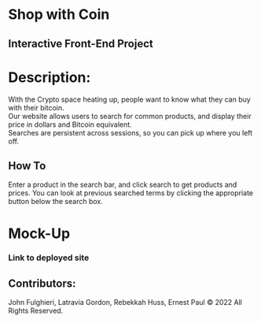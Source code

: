 # Shop with Coin

## Interactive Front-End Project

# Description:

With the Crypto space heating up, people want to know what they can buy with their bitcoin.  
Our website allows users to search for common products, and display their price in dollars and Bitcoin equivalent.  
Searches are persistent across sessions, so you can pick up where you left off.

## How To

Enter a product in the search bar, and click search to get products and prices.
You can look at previous searched terms by clicking the appropriate button below the search box.

# Mock-Up

### Link to deployed site

## Contributors:

John Fulghieri, Latravia Gordon, Rebekkah Huss, Ernest Paul © 2022 All Rights Reserved.
